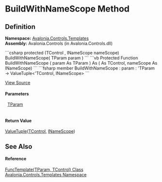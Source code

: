 # BuildWithNameScope Method




## Definition
**Namespace:** <a href="N_Avalonia_Controls_Templates">Avalonia.Controls.Templates</a>  
**Assembly:** Avalonia.Controls (in Avalonia.Controls.dll)

<Tabs groupId="api-code-preview">
<TabItem value="csharp" label="C#">
```csharp
protected (TControl , INameScope nameScope) BuildWithNameScope(
	TParam param
)
```
</TabItem>
<TabItem value="vb" label="VB">
```vb
Protected Function BuildWithNameScope ( 
	param As TParam
) As ( As TControl, nameScope As INameScope)
```
</TabItem>
<TabItem value="fsharp" label="F#">
```fsharp
member BuildWithNameScope : 
        param : 'TParam -> ValueTuple<'TControl, INameScope> 
```
</TabItem>
</Tabs>



<a href="https://github.com/AvaloniaUI/Avalonia/tree/master/src/Avalonia.Controls/Templates/FuncTemplate%602.cs#L38" title="View the source code">View Source</a>



#### Parameters
<dl><dt>  <a href="T_Avalonia_Controls_Templates_FuncTemplate_2">TParam</a></dt><dd> </dd></dl>

#### Return Value
<a href="https://learn.microsoft.com/dotnet/api/system.valuetuple-2" target="_blank" rel="noopener noreferrer">ValueTuple</a>(<a href="T_Avalonia_Controls_Templates_FuncTemplate_2">TControl</a>, <a href="T_Avalonia_Controls_INameScope">INameScope</a>)

## See Also


#### Reference
<a href="T_Avalonia_Controls_Templates_FuncTemplate_2">FuncTemplate(TParam, TControl) Class</a>  
<a href="N_Avalonia_Controls_Templates">Avalonia.Controls.Templates Namespace</a>  

